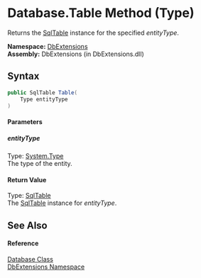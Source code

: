 Database.Table Method (Type)
============================
Returns the [SqlTable][1] instance for the specified *entityType*.

**Namespace:** [DbExtensions][2]  
**Assembly:** DbExtensions (in DbExtensions.dll)

Syntax
------

```csharp
public SqlTable Table(
	Type entityType
)
```

#### Parameters

##### *entityType*
Type: [System.Type][3]  
The type of the entity.

#### Return Value
Type: [SqlTable][1]  
The [SqlTable][1] instance for *entityType*.

See Also
--------

#### Reference
[Database Class][4]  
[DbExtensions Namespace][2]  

[1]: ../SqlTable/README.md
[2]: ../README.md
[3]: http://msdn.microsoft.com/en-us/library/42892f65
[4]: README.md